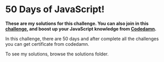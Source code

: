 # 50 Days of JavaScript!

**These are my solutions for this challenge. You can also join in this [challenge](https://codedamn.com/50-days-of-js), and boost up your JavaScript knowledge from [Codedamn](https://codedamn.com/).**

In this challenge, there are 50 days and after complete all the challenges you can get certificate from codedamn.

To see my solutions, browse the solutions folder.
